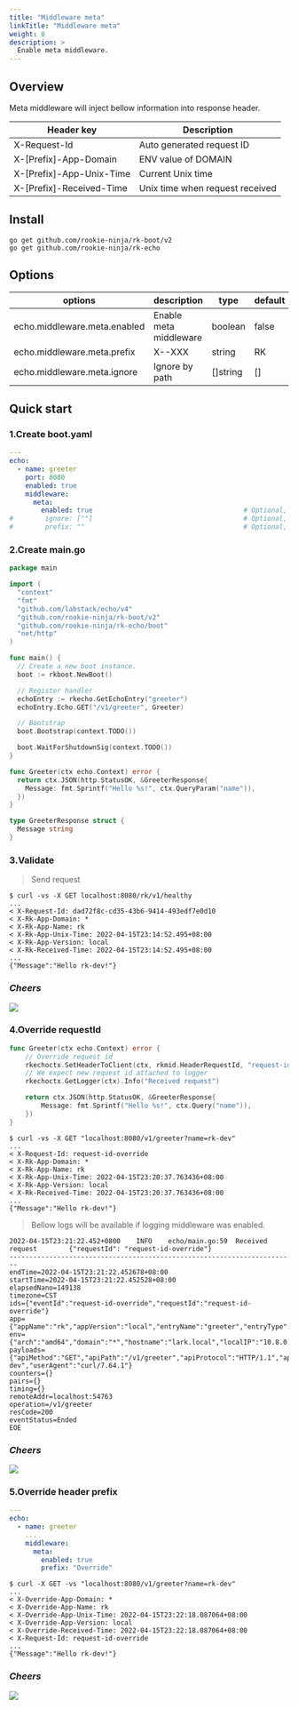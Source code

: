```yaml
---
title: "Middleware meta"
linkTitle: "Middleware meta"
weight: 8
description: >
  Enable meta middleware.
---
```


## Overview
Meta middleware will inject bellow information into response header.

| Header key               | Description                     |
|--------------------------|---------------------------------|
| X-Request-Id             | Auto generated request ID       |
| X-[Prefix]-App-Domain    | ENV value of DOMAIN             |
| X-[Prefix]-App-Unix-Time | Current Unix time               |
| X-[Prefix]-Received-Time | Unix time when request received |

## Install
```shell script
go get github.com/rookie-ninja/rk-boot/v2
go get github.com/rookie-ninja/rk-echo
```

## Options
| options                     | description                        | type     | default |
|-----------------------------|------------------------|----------|-------|
| echo.middleware.meta.enabled | Enable meta middleware | boolean  | false |
| echo.middleware.meta.prefix  | X-<Prefix>-XXX         | string   | RK    |
| echo.middleware.meta.ignore  | Ignore by path         | []string | []    |

## Quick start
### 1.Create boot.yaml
```yaml
---
echo:
  - name: greeter
    port: 8080
    enabled: true
    middleware:
      meta:
        enabled: true                                      # Optional, default: false
#        ignore: [""]                                      # Optional, default: []
#        prefix: ""                                        # Optional, default: "RK"
```

### 2.Create main.go
```go
package main

import (
  "context"
  "fmt"
  "github.com/labstack/echo/v4"
  "github.com/rookie-ninja/rk-boot/v2"
  "github.com/rookie-ninja/rk-echo/boot"
  "net/http"
)

func main() {
  // Create a new boot instance.
  boot := rkboot.NewBoot()

  // Register handler
  echoEntry := rkecho.GetEchoEntry("greeter")
  echoEntry.Echo.GET("/v1/greeter", Greeter)

  // Bootstrap
  boot.Bootstrap(context.TODO())

  boot.WaitForShutdownSig(context.TODO())
}

func Greeter(ctx echo.Context) error {
  return ctx.JSON(http.StatusOK, &GreeterResponse{
    Message: fmt.Sprintf("Hello %s!", ctx.QueryParam("name")),
  })
}

type GreeterResponse struct {
  Message string
}
```

### 3.Validate
> Send request

```shell script
$ curl -vs -X GET localhost:8080/rk/v1/healthy
...
< X-Request-Id: dad72f8c-cd35-43b6-9414-493edf7e0d10
< X-Rk-App-Domain: *
< X-Rk-App-Name: rk
< X-Rk-App-Unix-Time: 2022-04-15T23:14:52.495+08:00
< X-Rk-App-Version: local
< X-Rk-Received-Time: 2022-04-15T23:14:52.495+08:00
...
{"Message":"Hello rk-dev!"}
```

### _**Cheers**_
![](/rk-boot/user-guide/cheers.png)

### 4.Override requestId
```go
func Greeter(ctx echo.Context) error {
    // Override request id
    rkechoctx.SetHeaderToClient(ctx, rkmid.HeaderRequestId, "request-id-override")
    // We expect new request id attached to logger
    rkechoctx.GetLogger(ctx).Info("Received request")

	return ctx.JSON(http.StatusOK, &GreeterResponse{
		Message: fmt.Sprintf("Hello %s!", ctx.Query("name")),
	})
}
```

```shell script
$ curl -vs -X GET "localhost:8080/v1/greeter?name=rk-dev"
...
< X-Request-Id: request-id-override
< X-Rk-App-Domain: *
< X-Rk-App-Name: rk
< X-Rk-App-Unix-Time: 2022-04-15T23:20:37.763436+08:00
< X-Rk-App-Version: local
< X-Rk-Received-Time: 2022-04-15T23:20:37.763436+08:00
...
{"Message":"Hello rk-dev!"}
```

> Bellow logs will be available if logging middleware was enabled.

```shell script
2022-04-15T23:21:22.452+0800    INFO    echo/main.go:59  Received request        {"requestId": "request-id-override"}
------------------------------------------------------------------------
endTime=2022-04-15T23:21:22.452678+08:00
startTime=2022-04-15T23:21:22.452528+08:00
elapsedNano=149138
timezone=CST
ids={"eventId":"request-id-override","requestId":"request-id-override"}
app={"appName":"rk","appVersion":"local","entryName":"greeter","entryType":"EchoEntry"}
env={"arch":"amd64","domain":"*","hostname":"lark.local","localIP":"10.8.0.2","os":"darwin"}
payloads={"apiMethod":"GET","apiPath":"/v1/greeter","apiProtocol":"HTTP/1.1","apiQuery":"name=rk-dev","userAgent":"curl/7.64.1"}
counters={}
pairs={}
timing={}
remoteAddr=localhost:54763
operation=/v1/greeter
resCode=200
eventStatus=Ended
EOE
```

### _**Cheers**_
![](/rk-boot/user-guide/cheers.png)

### 5.Override header prefix
```yaml
---
echo:
  - name: greeter
    ...
    middleware:
      meta:
        enabled: true
        prefix: "Override"
```

```shell script
$ curl -X GET -vs "localhost:8080/v1/greeter?name=rk-dev"
...
< X-Override-App-Domain: *
< X-Override-App-Name: rk
< X-Override-App-Unix-Time: 2022-04-15T23:22:18.087064+08:00
< X-Override-App-Version: local
< X-Override-Received-Time: 2022-04-15T23:22:18.087064+08:00
< X-Request-Id: request-id-override
...
{"Message":"Hello rk-dev!"}
```

### _**Cheers**_
![](/rk-boot/user-guide/cheers.png)